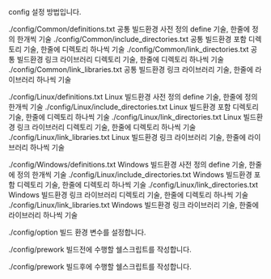 config 설정 방법입니다.

./config/Common/definitions.txt
    공통 빌드환경 사전 정의 define 기술, 한줄에 정의 한개씩 기술
./config/Common/include_directories.txt
    공통 빌드환경 포함 디렉토리 기술, 한줄에 디렉토리 하나씩 기술
./config/Common/link_directories.txt
    공통 빌드환경 링크 라이브러리 디렉토리 기술, 한줄에 디렉토리 하나씩 기술
./config/Common/link_libraries.txt
    공통 빌드환경 링크 라이브러리 기술, 한줄에 라이브러리 하나씩 기술

./config/Linux/definitions.txt
    Linux 빌드환경 사전 정의 define 기술, 한줄에 정의 한개씩 기술
./config/Linux/include_directories.txt
    Linux 빌드환경 포함 디렉토리 기술, 한줄에 디렉토리 하나씩 기술
./config/Linux/link_directories.txt
    Linux 빌드환경 링크 라이브러리 디렉토리 기술, 한줄에 디렉토리 하나씩 기술
./config/Linux/link_libraries.txt
    Linux 빌드환경 링크 라이브러리 기술, 한줄에 라이브러리 하나씩 기술

./config/Windows/definitions.txt
    Windows 빌드환경 사전 정의 define 기술, 한줄에 정의 한개씩 기술
./config/Linux/include_directories.txt
    Windows 빌드환경 포함 디렉토리 기술, 한줄에 디렉토리 하나씩 기술
./config/Linux/link_directories.txt
    Windows 빌드환경 링크 라이브러리 디렉토리 기술, 한줄에 디렉토리 하나씩 기술
./config/Linux/link_libraries.txt
    Windows 빌드환경 링크 라이브러리 기술, 한줄에 라이브러리 하나씩 기술

./config/option
    빌드 환경 변수를 설정합니다.

./config/prework
    빌드전에 수행할 쉘스크립트를 작성합니다.

./config/prework
    빌드후에 수행할 쉘스크립트를 작성합니다.

